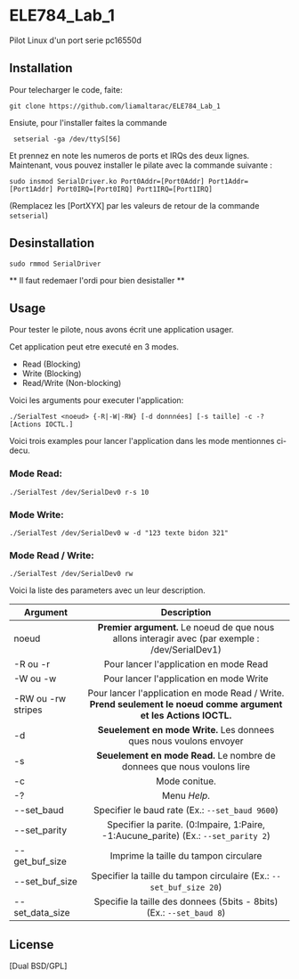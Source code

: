 # ELE784_Lab_1

Pilot Linux d'un port serie pc16550d

## Installation

Pour telecharger le code, faite:

```
git clone https://github.com/liamaltarac/ELE784_Lab_1
```
Ensiute, pour l'installer faites la commande


```
 setserial -ga /dev/ttyS[56]
```
Et prennez en note les numeros de ports et IRQs des deux lignes.
Maintenant, vous pouvez installer le pilate avec la commande suivante :

```
sudo insmod SerialDriver.ko Port0Addr=[Port0Addr] Port1Addr=[Port1Addr] Port0IRQ=[Port0IRQ] Port1IRQ=[Port1IRQ]
```
(Remplacez les [PortXYX] par les valeurs de retour de la commande ```setserial```)

## Desinstallation

```
sudo rmmod SerialDriver
```
** Il faut redemaer l'ordi pour bien desistaller **


## Usage
Pour tester le pilote, nous avons écrit une application usager. 

Cet application peut etre executé en 3 modes.
- Read (Blocking)
- Write (Blocking)
- Read/Write (Non-blocking)

Voici les arguments pour executer l'application:


```
./SerialTest <noeud> {-R|-W|-RW} [-d donnnées] [-s taille] -c -? [Actions IOCTL.]
```
Voici trois examples pour lancer l'application dans les mode mentionnes ci-decu.

### Mode Read:
```
./SerialTest /dev/SerialDev0 r-s 10  
```
### Mode Write:
```
./SerialTest /dev/SerialDev0 w -d "123 texte bidon 321"
```

### Mode Read / Write:
```
./SerialTest /dev/SerialDev0 rw 
```
Voici la liste des parameters avec un leur description. 

 | Argument      | Description  |
| ------------- |:-------------:|
| noeud | **Premier argument.** Le noeud de que nous allons interagir avec (par exemple : /dev/SerialDev1)     |
| -R    ou -r         | Pour lancer l'application en mode Read |
| -W ou -w     | Pour lancer l'application en mode Write      | 
| -RW ou -rw stripes | Pour lancer l'application en mode Read / Write.  **Prend seulement le noeud comme argument et les Actions IOCTL.**   |
| -d | **Seuelement en mode Write.**  Les donnees ques nous voulons envoyer|
| -s | **Seuelement en mode Read.** Le nombre de donnees que nous voulons lire|
| -c | Mode conitue.|
| -? | Menu *Help*.|
| --set_baud | Specifier le baud rate (Ex.: ``` --set_baud 9600 ```)|
| --set_parity | Specifier la parite. (0:Impaire, 1:Paire, -1:Aucune_parite) (Ex.: ``` --set_parity 2 ```)|
| --get_buf_size | Imprime la taille du tampon circulare |
| --set_buf_size | Specifier la taille du tampon circulaire (Ex.: ``` --set_buf_size 20 ```)|
| --set_data_size | Specifie la taille des donnees (5bits - 8bits) (Ex.: ``` --set_baud 8 ```)|


## License
[Dual BSD/GPL]
